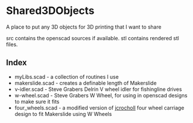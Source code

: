 Shared3DObjects
===============

A place to put any 3D objects for 3D printing that I want to share

src contains the openscad sources if available.
stl contains rendered stl files.

Index
-----
* myLibs.scad - a collection of routines I use
* makerslide.scad - creates a definable length of Makerslide
* v-idler.scad - Steve Grabers Delrin V wheel idler for fishingline
drives
* w-wheel.scad - Steve Grabers W Wheel, for using in openscad designs
  to make sure it fits
* four_wheels.scad - a modified version of [jcrocholl](https://github.com/jcrocholl/kossel) four wheel carriage
  design to fit Makerslide using W Wheels


